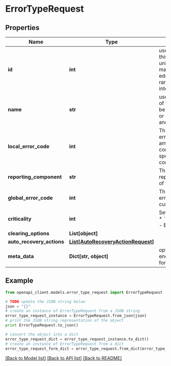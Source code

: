 # ErrorTypeRequest


## Properties
Name | Type | Description | Notes
------------ | ------------- | ------------- | -------------
**id** | **int** | user defined &#x60;id&#x60; of this object. Must be unique in the site or map (for nodes and edges); Default random 53 bit integer | [optional] 
**name** | **str** | user defined &#x60;name&#x60; of this object. Must be unique in the site or map (for nodes and edges) | 
**local_error_code** | **int** | This is the internal error code that io amr uses ; each corresponds to a specific failure condition | 
**reporting_component** | **str** | This is the reporting_component of the error | 
**global_error_code** | **int** | This is the global error code that the customer assigns  | [optional] 
**criticality** | **int** | Severity of the error  * &#x60;1&#x60; - Warning * &#x60;2&#x60; - Error * &#x60;3&#x60; - Ignore | [optional] 
**clearing_options** | **List[object]** |  | [optional] 
**auto_recovery_actions** | [**List[AutoRecoveryActionRequest]**](AutoRecoveryActionRequest.md) |  | [optional] 
**meta_data** | **Dict[str, object]** | optional JSON encoded metadata for this object | [optional] 

## Example

```python
from openapi_client.models.error_type_request import ErrorTypeRequest

# TODO update the JSON string below
json = "{}"
# create an instance of ErrorTypeRequest from a JSON string
error_type_request_instance = ErrorTypeRequest.from_json(json)
# print the JSON string representation of the object
print ErrorTypeRequest.to_json()

# convert the object into a dict
error_type_request_dict = error_type_request_instance.to_dict()
# create an instance of ErrorTypeRequest from a dict
error_type_request_form_dict = error_type_request.from_dict(error_type_request_dict)
```
[[Back to Model list]](../README.md#documentation-for-models) [[Back to API list]](../README.md#documentation-for-api-endpoints) [[Back to README]](../README.md)


